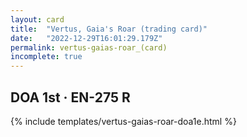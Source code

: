```yaml
---
layout: card
title:  "Vertus, Gaia's Roar (trading card)"
date:   "2022-12-29T16:01:29.179Z"
permalink: vertus-gaias-roar_(card)
incomplete: true
---
```


## DOA 1st &middot; EN-275 R

{% include templates/vertus-gaias-roar-doa1e.html %}
